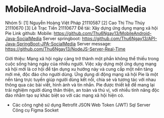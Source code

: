 # MobileAndroid-Java-SocialMedia
Nhóm 5: [1]	Nguyễn Hoàng Việt Pháp 21110587
        [2]	Cao Thị Thu Thủy 21110670
        [3]	Lê Trạc Tiến 21110677 
Đề tài: Xây dựng ứng dụng mạng xã hội Pie
Link github:
    Mobile: https://github.com/Thu6Ngay13/MobileAndroid-Java-SocialMedia
    Server springboot: https://github.com/Thu6Ngay13/API-Java-SpringBoot-JPA-SocialMedia
    Server message: https://github.com/Thu6Ngay13/NodeJS-Server-Real-Time

Giới thiệu:
Mạng xã hội ngày càng trở thành một phần không thể thiếu trong cuộc sống hàng ngày của nhiều người. Việc xây dựng một ứng dụng mạng xã hội mới là cơ hội để tận dụng xu hướng này và cung cấp một nền tảng mới mẻ, độc đáo cho người dùng. Ứng dụng di động mạng xã hội Pie là một nền tảng trực tuyến giúp người dùng kết nối, chia sẻ và tương tác với nhau thông qua các bài viết, hình ảnh và tin nhắn. Pie được thiết kế để mang lại trải nghiệm người dùng thân thiện, an toàn và thú vị, với nhiều tính năng độc đáo nhằm tạo sự khác biệt so với các mạng xã hội hiện có.

* Các công nghệ sử dụng
Retrofit
JSON Web Token (JWT)
Sql Server
Công cụ Figma
Socket